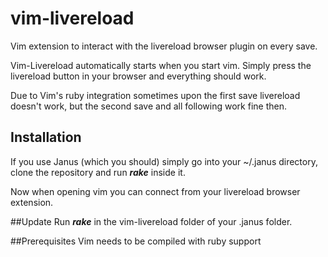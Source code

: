 vim-livereload
==============

Vim extension to interact with the livereload browser plugin on every save.

Vim-Livereload automatically starts when you start vim. Simply press
the livereload button in your browser and everything should work.

Due to Vim's ruby integration sometimes upon the first save livereload
doesn't work, but the second save and all following work fine then.

## Installation

If you use Janus (which you should) simply go into your ~/.janus
directory, clone the repository and run ***rake*** inside it.

Now when opening vim you can connect from your livereload browser
extension.

##Update
Run ***rake*** in the vim-livereload folder of your .janus folder.

##Prerequisites
Vim needs to be compiled with ruby support
